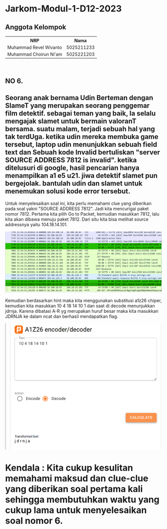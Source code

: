 # Jarkom-Modul-1-D12-2023


## Anggota Kelompok

<table>
  <tr>
    <th>NRP</th>
    <th>Nama</th>
  </tr>
  <tr>
    <td>Muhammad Revel Wivanto</td>
    <td>5025211233</td>
  </tr>
  <tr>
    <td>Muhammad Choirun Ni'am</td>
    <td>5025221203</td>
  </tr>
</table>

<br>


## NO 6. 
## Seorang anak bernama Udin Berteman dengan SlameT yang merupakan seorang penggemar film detektif. sebagai teman yang baik, Ia selalu mengajak slamet untuk bermain valoranT bersama. suatu malam, terjadi sebuah hal yang tak terdUga. ketika udin mereka membuka game tersebut, laptop udin menunjukkan sebuah field text dan Sebuah kode Invalid bertuliskan "server SOURCE ADDRESS 7812 is invalid". ketika ditelusuri di google, hasil pencarian hanya menampilkan a1 e5 u21. jiwa detektif slamet pun bergejolak. bantulah udin dan slamet untuk menemukan solusi kode error tersebut.

Untuk menyelesaikan soal ini, kita perlu memahami clue yang diberikan pada soal yakni "SOURCE ADDRESS 7812". Jadi kita mencurigai paket nomor 7812. Pertama kita pilih Go to Packet, kemudian masukkan 7812, lalu kita akan dibawa menuju paket 7812. Dari situ kita bisa melihat source addressnya yaitu 104.18.14.101.

![Screenshot soal 6](img/soal6.png)

Kemudian berdasarkan hint maka kita menggunakan substitusi a1z26 chiper, kemudian kita masukkan 10 4 18 14 10 1 dan saat di decode menunjukkan jdrnja. Karena dibatasi A-R yg merupakan huruf besar maka kita masukkan JDRNJA ke dalam ncat dan berhasil mendapatkan flag.

![Screenshot soal 6](img/soal6(2).png)

# Kendala : Kita cukup kesulitan memahami maksud dan clue-clue yang diberikan soal pertama kali sehingga membutuhkan waktu yang cukup lama untuk menyelesaikan soal nomor 6.